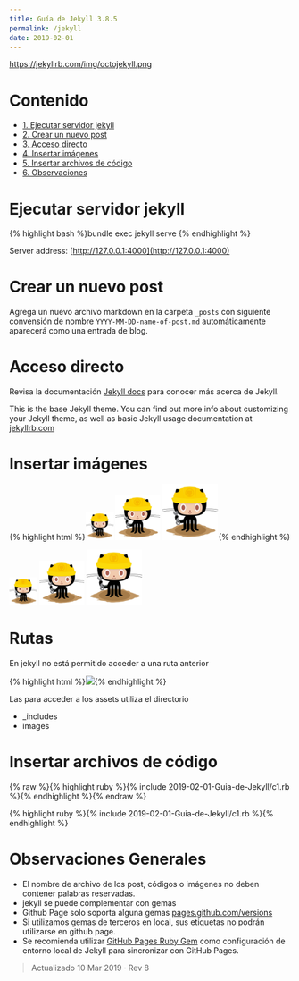 ```yaml
---
title: Guía de Jekyll 3.8.5
permalink: /jekyll
date: 2019-02-01
---
```



https://jekyllrb.com/img/octojekyll.png


# Contenido

- [1. Ejecutar servidor jekyll](#1-ejecutar-servidor-jekyll)
- [2. Crear un nuevo post](#2-crear-un-nuevo-post)
- [3. Acceso directo](#3-acceso-directo)
- [4. Insertar imágenes](#4-insertar-imágenes)
- [5. Insertar archivos de código](#5-insertar-archivos-de-código)
- [6. Observaciones](#6-observaciones)


# Ejecutar servidor jekyll

{% highlight bash %}bundle exec jekyll serve {% endhighlight %}

Server address: [http://127.0.0.1:4000](http://127.0.0.1:4000)

# Crear un nuevo post 

Agrega un nuevo archivo markdown en la carpeta `_posts` con siguiente convensión de nombre `YYYY-MM-DD-name-of-post.md` automáticamente aparecerá como una entrada de blog. 


# Acceso directo

Revisa la documentación  [Jekyll docs][jekyll-docs] para conocer más acerca de Jekyll. 

[jekyll-docs]: https://jekyllrb.com/docs/home

This is the base Jekyll theme. You can find out more info about customizing your Jekyll theme, as well as basic Jekyll usage documentation at [jekyllrb.com](https://jekyllrb.com/)


# Insertar imágenes

{% highlight html %}<img src="/images/404.jpg" style="width: 50px;"/>
<img src="/images/404.jpg" style="width: 80px;"/>
<img src="/images/404.jpg" style="width: 100px;"/>{% endhighlight %}

<img src="/images/404.jpg" style="width: 50px;"/>
<img src="/images/404.jpg" style="width: 80px;"/>
<img src="/images/404.jpg" style="width: 100px;"/>

# Rutas

En jekyll no está permitido acceder a una ruta anterior 

{% highlight html %}<img src="../../images/404.jpg"/>{% endhighlight %}

Las para acceder a los assets utiliza el directorio

* _includes
* images


# Insertar archivos de código 

{% raw %}{% highlight ruby %}{% include 2019-02-01-Guia-de-Jekyll/c1.rb %}{% endhighlight %}{% endraw %}

{% highlight ruby %}{% include 2019-02-01-Guia-de-Jekyll/c1.rb %}{% endhighlight %}

# Observaciones Generales

- El nombre de archivo de los post, códigos o imágenes no deben contener palabras reservadas.
- jekyll se puede complementar con gemas
- Github Page solo soporta alguna gemas [pages.github.com/versions](https://pages.github.com/versions/) 
- Si utilizamos gemas de terceros en local, sus etiquetas no podrán utilizarse en github page.
- Se recomienda utilizar [GitHub Pages Ruby Gem](https://github.com/github/pages-gem) como configuración de entorno local de Jekyll para sincronizar con GitHub Pages.


>Actualizado 10 Mar 2019 · Rev 8
